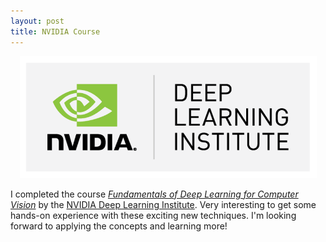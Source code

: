 ```yaml
---
layout: post
title: NVIDIA Course
---
```

<p align="center">
    <img width="475" src="../img/DeepLearningInstitute_Logo.png">
</p>

I completed the course *[Fundamentals of Deep Learning for Computer
Vision](https://courses.nvidia.com/courses/course-v1:DLI+C-FX-01+V2/about)* by the [NVIDIA
Deep Learning Institute](https://www.nvidia.com/en-us/deep-learning-ai/education/). Very
interesting to get some hands-on experience with these exciting new techniques. I'm
looking forward to applying the concepts and learning more!

